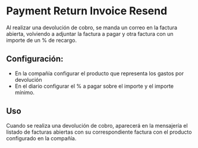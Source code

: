 # Payment Return Invoice Resend
Al realizar una devolución de cobro, se manda un correo en la factura abierta, 
volviendo a adjuntar la factura a pagar y otra factura con un importe de un %
de recargo.

## Configuración:
- En la compañía configurar el producto que representa los gastos por devolución
- En el diario configurar el % a pagar sobre el importe y el importe mínimo.

## Uso
Cuando se realiza una devolución de cobro, aparecerá en la mensajería el listado
de facturas abiertas con su correspondiente factura con el producto configurado
en la compañía.